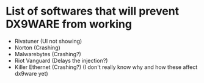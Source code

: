 # List of softwares that will prevent DX9WARE from working
- Rivatuner (UI not showing)
- Norton (Crashing)
- Malwarebytes (Crashing?)
- Riot Vanguard (Delays the injection?)
- Killer Ethernet (Crashing?)
(I don't really know why and how these affect dx9ware yet)
